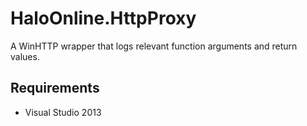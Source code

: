 # HaloOnline.HttpProxy
A WinHTTP wrapper that logs relevant function arguments and return values.

## Requirements
* Visual Studio 2013
